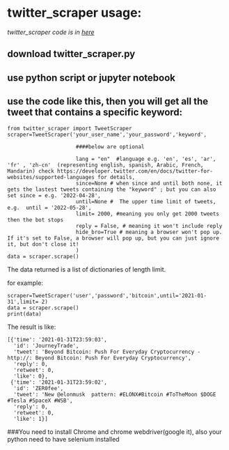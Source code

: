 # twitter_scraper usage:

*twitter_scraper code is in [here](https://github.com/tonytian98/twitter_scraper/blob/main/twitter_scraper.py)*

## download twitter_scraper.py

## use python script or jupyter notebook

## use the code like this, then you will get all the tweet that contains a specific keyword:

```
from twitter_scraper import TweetScraper
scraper=TweetScraper('your_user_name','your_password','keyword',
                      
                      ####below are optional
                      
                      lang = "en"  #language e.g. 'en', 'es', 'ar', 'fr' , 'zh-cn'  (representing english, spanish, Arabic, French, Mandarin) check https://developer.twitter.com/en/docs/twitter-for-websites/supported-languages for details,
                      since=None # when since and until both none, it gets the lastest tweets containing the "keyword" ; but you can also set since = e.g. '2022-04-28',
                      until=None #  The upper time limit of tweets, e.g.  until = '2022-05-28',
                      limit= 2000, #meaning you only get 2000 tweets then the bot stops
                      reply = False, # meaning it won't include reply
                      hide_bro=True # meaning a browser won't pop up. If it's set to False, a browser will pop up, but you can just ignore it, but don't close it!
                      )
data = scraper.scrape()
```
        
The data returned is a list of dictionaries of length limit.

for example:

```
scraper=TweetScraper('user','password','bitcoin',until='2021-01-31',limit= 2)
data = scraper.scrape()
print(data)
```
The result is like:
```
[{'time': '2021-01-31T23:59:03',
  'id': 'JourneyTrade',
  'tweet': 'Beyond Bitcoin: Push For Everyday Cryptocurrency - http://: Beyond Bitcoin: Push For Everyday Cryptocurrency',
  'reply': 0,
  'retweet': 0,
  'like': 0},
 {'time': '2021-01-31T23:59:02',
  'id': 'ZER0fee',
  'tweet': 'New @elonmusk  pattern: #ELONX#Bitcoin #ToTheMoon $DOGE #Tesla #SpaceX #WSB',
  'reply': 0,
  'retweet': 0,
  'like': 1}]
  ```
  
  ###You need to install Chrome and chrome webdriver(google it), also your python need to have selenium installed 
